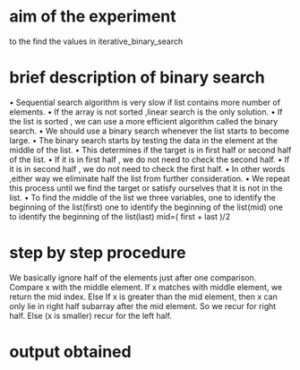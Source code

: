 # aim of the experiment
to the find the values in iterative_binary_search
# brief description of binary search
• Sequential search algorithm is very slow if list contains more number of elements. • If the array is not sorted ,linear search is the only solution. • If the list is sorted , we can use a more efficient algorithm called the binary search. • We should use a binary search whenever the list starts to become large. • The binary search starts by testing the data in the element at the middle of the list. • This determines if the target is in first half or second half of the list. • If it is in first half , we do not need to check the second half. • If it is in second half , we do not need to check the first half. • In other words ,either way we eliminate half the list from further consideration. • We repeat this process until we find the target or satisfy ourselves that it is not in the list. • To find the middle of the list we three variables, one to identify the beginning of the list(first) one to identify the beginning of the list(mid) one to identify the beginning of the list(last) mid=( first + last )/2
# step by step procedure
We basically ignore half of the elements just after one comparison. Compare x with the middle element. If x matches with middle element, we return the mid index. Else If x is greater than the mid element, then x can only lie in right half subarray after the mid element. So we recur for right half. Else (x is smaller) recur for the left half.
# output obtained


